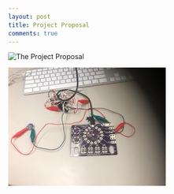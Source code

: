 ```yaml
---
layout: post 
title: Project Proposal
comments: true
---
```


![The Project Proposal](/img/ProjectPlan.jpg)

![Everything connected with alligtor clips](/img/morse.jpg)


